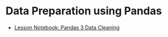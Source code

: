 # Data Preparation using Pandas

* [Lesson Notebook: Pandas 3 Data Cleaning](pandas-3-data-cleaning.ipynb)
